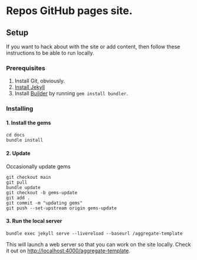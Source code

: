 # Repos GitHub pages site.

## Setup

If you want to hack about with the site or add content, then follow these instructions to be able to run locally.

### Prerequisites

1. Install Git, obviously.
2. [Install Jekyll](https://jekyllrb.com/docs/installation)
3. Install [Builder](https://bundler.io/) by running `gem install bundler`.

### Installing

#### 1. Install the gems

```shell
cd docs
bundle install
```

#### 2. Update

Occasionally update gems

```shell
git checkout main
git pull
bundle update
git checkout -b gems-update
git add .
git commit -m "updating gems"
git push --set-upstream origin gems-update
```

#### 3. Run the local server

```shell
bundle exec jekyll serve --livereload --baseurl /aggregate-template
```

This will launch a web server so that you can work on the site locally.
Check it out on [http://localhost:4000/aggregate-template](http://localhost:4000/aggregate-template).
